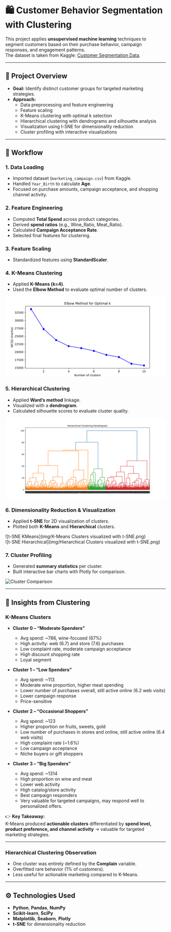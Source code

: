 # 🛍️ Customer Behavior Segmentation with Clustering

This project applies **unsupervised machine learning** techniques to segment customers based on their purchase behavior, campaign responses, and engagement patterns.  
The dataset is taken from Kaggle: [Customer Segmentation Data](https://www.kaggle.com/datasets/vishakhdapat/customer-segmentation-clustering/data).

---

## 📌 Project Overview
- **Goal:** Identify distinct customer groups for targeted marketing strategies.  
- **Approach:**  
  - Data preprocessing and feature engineering  
  - Feature scaling  
  - K-Means clustering with optimal k selection  
  - Hierarchical clustering with dendrograms and silhouette analysis  
  - Visualization using t-SNE for dimensionality reduction  
  - Cluster profiling with interactive visualizations  

---

## 📂 Workflow

### 1. Data Loading
- Imported dataset (`marketing_campaign.csv`) from Kaggle.  
- Handled `Year_Birth` to calculate **Age**.  
- Focused on purchase amounts, campaign acceptance, and shopping channel activity.  

### 2. Feature Engineering
- Computed **Total Spend** across product categories.  
- Derived **spend ratios** (e.g., Wine_Ratio, Meat_Ratio).  
- Calculated **Campaign Acceptance Rate**.  
- Selected final features for clustering.

### 3. Feature Scaling
- Standardized features using **StandardScaler**.  

### 4. K-Means Clustering
- Applied **K-Means (k=4)**.  
- Used the **Elbow Method** to evaluate optimal number of clusters.  

![Elbow Method](img/Elbow_plot.png)

### 5. Hierarchical Clustering
- Applied **Ward’s method** linkage.  
- Visualized with a **dendrogram**.  
- Calculated silhouette scores to evaluate cluster quality.  

![Hierarchical Dendrogram](img/Dendrogram.png)

### 6. Dimensionality Reduction & Visualization
- Applied **t-SNE** for 2D visualization of clusters.  
- Plotted both **K-Means** and **Hierarchical** clusters.  

![t-SNE KMeans](img/K-Means Clusters visualized with t-SNE.png)  
![t-SNE Hierarchical](img/Hierarchical Clusters visualized with t-SNE.png)

### 7. Cluster Profiling
- Generated **summary statistics** per cluster.  
- Built interactive bar charts with Plotly for comparison.  

![Cluster Comparison](img/Kmeans_interactive_plot.png)

---

## 🔎 Insights from Clustering

### **K-Means Clusters**
- **Cluster 0 – “Moderate Spenders”**  
  - Avg spend: ~786, wine-focused (67%)
  - High activity: web (6.7) and store (7.6) purchases
  - Low complaint rate, moderate campaign acceptance
  - High discount shopping rate
  - Loyal segment  

- **Cluster 1 – “Low Spenders”**  
  - Avg spend: ~113
  - Moderate wine proportion, higher meat spending
  - Lower number of purchases overall, still active online (6.2 web visits)
  - Lower campaign response
  - Price-sensitive

- **Cluster 2 – “Occasional Shoppers”**  
  - Avg spend: ~123
  - Higher proportion on fruits, sweets, gold
  - Low number of purchases in stores and online, still active online (6.4 web visits)
  - High complaint rate (~1.6%)
  - Low campaign acceptance
  - Niche buyers or gift shoppers  

- **Cluster 3 – “Big Spenders”**  
  - Avg spend: ~1314
  - High proportion on wine and meat
  - Lower web activity
  - High catalog/store activity
  - Best campaign responders
  - Very valuable for targeted campaigns, may respond well to personalized offers.

👉 **Key Takeaway:**  
K-Means produced **actionable clusters** differentiated by **spend level, product preference, and channel activity** → valuable for targeted marketing strategies.

---

### **Hierarchical Clustering Observation**
- One cluster was entirely defined by the **Complain** variable.  
- Overfitted rare behavior (1% of customers).  
- Less useful for actionable marketing compared to K-Means.  

---

## ⚙️ Technologies Used
- **Python**, **Pandas**, **NumPy**  
- **Scikit-learn**, **SciPy**  
- **Matplotlib**, **Seaborn**, **Plotly**  
- **t-SNE** for dimensionality reduction  
